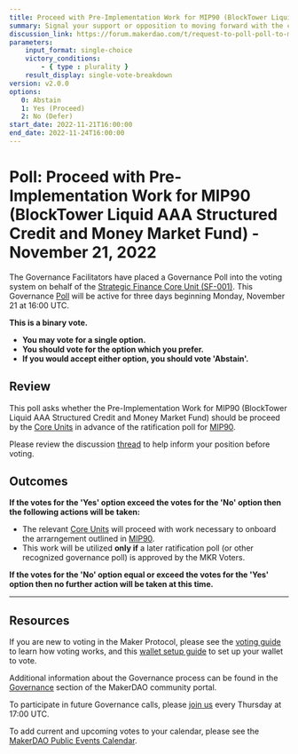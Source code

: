 ```yaml
---
title: Proceed with Pre-Implementation Work for MIP90 (BlockTower Liquid AAA Structured Credit and Money Market Fund) - November 21, 2022
summary: Signal your support or opposition to moving forward with the commercial risk, legal, technical, and other work necessary to onboard the deal outlined in MIP90.
discussion_link: https://forum.makerdao.com/t/request-to-poll-poll-to-move-forward-with-the-commercial-risk-legal-technical-and-other-work-necessary-to-onboard-the-deal-outlined-in-mip90/18845
parameters:
    input_format: single-choice
    victory_conditions:
        - { type : plurality }
    result_display: single-vote-breakdown
version: v2.0.0
options:
   0: Abstain
   1: Yes (Proceed)
   2: No (Defer)
start_date: 2022-11-21T16:00:00
end_date: 2022-11-24T16:00:00
---
```

# Poll: Proceed with Pre-Implementation Work for MIP90 (BlockTower Liquid AAA Structured Credit and Money Market Fund) - November 21, 2022

The Governance Facilitators have placed a Governance Poll into the voting system on behalf of the [Strategic Finance Core Unit (SF-001)](https://mips.makerdao.com/mips/details/MIP39c2SP36). This Governance [Poll](https://community-development.makerdao.com/en/learn/governance/on-chain-gov) will be active for three days beginning Monday, November 21 at 16:00 UTC.

**This is a binary vote.** 
- **You may vote for a single option.** 
- **You should vote for the option which you prefer.**
- **If you would accept either option, you should vote 'Abstain'.**

## Review

This poll asks whether the Pre-Implementation Work for MIP90 (BlockTower Liquid AAA Structured Credit and Money Market Fund) should be proceed by the [Core Units](https://mips.makerdao.com/mips/details/MIP38#mip38c2-core-unit-state) in advance of the ratification poll for [MIP90](https://mips.makerdao.com/mips/details/MIP90).

Please review the discussion [thread](https://forum.makerdao.com/t/request-to-poll-poll-to-move-forward-with-the-commercial-risk-legal-technical-and-other-work-necessary-to-onboard-the-deal-outlined-in-mip90/18845) to help inform your position before voting.

## Outcomes

**If the votes for the 'Yes' option exceed the votes for the 'No' option then the following actions will be taken:**
* The relevant [Core Units](https://mips.makerdao.com/mips/details/MIP38#MIP38c2) will proceed with work necessary to onboard the arrarngement outlined in [MIP90](https://mips.makerdao.com/mips/details/MIP90).
* This work will be utilized **only if** a later ratification poll (or other recognized governance poll) is approved by the MKR Voters.

**If the votes for the 'No' option equal or exceed the votes for the 'Yes' option then no further action will be taken at this time.**

---

## Resources

If you are new to voting in the Maker Protocol, please see the [voting guide](https://community-development.makerdao.com/en/learn/governance/how-voting-works/) to learn how voting works, and this [wallet setup guide](https://community-development.makerdao.com/en/learn/governance/voting-setup/) to set up your wallet to vote.

Additional information about the Governance process can be found in the [Governance](https://community-development.makerdao.com/en/learn/governance) section of the MakerDAO community portal.

To participate in future Governance calls, please [join us](https://github.com/makerdao/community/tree/master/governance/governance-and-risk-meetings) every Thursday at 17:00 UTC.

To add current and upcoming votes to your calendar, please see the [MakerDAO Public Events Calendar](https://calendar.google.com/calendar/embed?src=makerdao.com_3efhm2ghipksegl009ktniomdk%40group.calendar.google.com&ctz=UTC&mode=week&showCalendars=0&showPrint=0).

